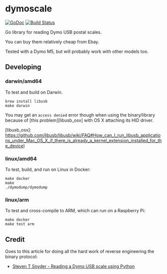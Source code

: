 # dymoscale

[![GoDoc](https://godoc.org/github.com/dcarley/dymoscale?status.svg)](http://godoc.org/github.com/dcarley/dymoscale) [![Build Status](https://travis-ci.org/dcarley/dymoscale.svg?branch=master)](https://travis-ci.org/dcarley/dymoscale)

Go library for reading Dymo USB postal scales.

You can buy them relatively cheap from Ebay.

Tested with a Dymo M5, but will probably work with other models too.

## Developing

### darwin/amd64

To test and build on Darwin.
```
brew install libusb
make darwin
```

You may get an `access denied` error though when using the binary/library
because of [this problem][libusb_osx] with OS X attaching its HID driver.

[libusb_osx]: https://github.com/libusb/libusb/wiki/FAQ#How_can_I_run_libusb_applications_under_Mac_OS_X_if_there_is_already_a_kernel_extension_installed_for_the_device)

### linux/amd64

To test, build, and run on Linux in Docker:
```
make docker
make
./dymodump/dymodump
```

### linux/arm

To test and cross-compile to ARM, which can run on a Raspberry Pi:
```
make docker
make test arm
```

## Credit

Goes to this article for doing all the hard work of reverse engineering the
binary protocol:

- [Steven T Snyder - Reading a Dymo USB scale using Python](http://steventsnyder.com/reading-a-dymo-usb-scale-using-python/)
